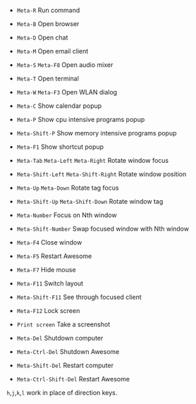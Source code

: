 - `Meta-R` Run command

- `Meta-B` Open browser
- `Meta-D` Open chat
- `Meta-M` Open email client
- `Meta-S` `Meta-F8` Open audio mixer
- `Meta-T` Open terminal
- `Meta-W` `Meta-F3` Open WLAN dialog

- `Meta-C` Show calendar popup
- `Meta-P` Show cpu intensive programs popup
- `Meta-Shift-P` Show memory intensive programs popup
- `Meta-F1` Show shortcut popup

- `Meta-Tab` `Meta-Left` `Meta-Right` Rotate window focus
- `Meta-Shift-Left` `Meta-Shift-Right` Rotate window position
- `Meta-Up` `Meta-Down` Rotate tag focus
- `Meta-Shift-Up` `Meta-Shift-Down` Rotate window tag
- `Meta-Number` Focus on Nth window
- `Meta-Shift-Number` Swap focused window with Nth window

- `Meta-F4` Close window
- `Meta-F5` Restart Awesome
- `Meta-F7` Hide mouse
- `Meta-F11` Switch layout
- `Meta-Shift-F11` See through focused client
- `Meta-F12` Lock screen
- `Print screen` Take a screenshot

- `Meta-Del` Shutdown computer
- `Meta-Ctrl-Del` Shutdown Awesome
- `Meta-Shift-Del` Restart computer
- `Meta-Ctrl-Shift-Del` Restart Awesome

`h`,`j`,`k`,`l` work in place of direction keys.
